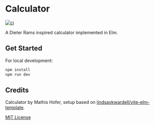 # Calculator

[![ci](https://github.com/hupf/calculator/actions/workflows/ci.yml/badge.svg)](https://github.com/hupf/calculator/actions/workflows/ci.yml)

A Dieter Rams inspired calculator implemented in Elm.


## Get Started

For local development:

```bash
npm install
npm run dev
```

## Credits

Calculator by Mathis Hofer, setup based on [lindsaykwardell/vite-elm-template](https://github.com/lindsaykwardell/vite-elm-template).

[MIT License](./LICENSE)
